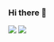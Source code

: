 ### Hi there 👋
![](https://github-readme-stats.vercel.app/api?username=AyakaKamata&count_private=true&show_icons=true&theme=moltack)
![](https://github-readme-stats.vercel.app/api/top-langs/?username=AyakaKamata&layout=donut&theme=moltack)
<!--
**AyakaKamata/AyakaKamata** is a ✨ _special_ ✨ repository because its `README.md` (this file) appears on your GitHub profile.

Here are some ideas to get you started:

- 🔭 I’m currently working on ...
- 🌱 I’m currently learning ...
- 👯 I’m looking to collaborate on ...
- 🤔 I’m looking for help with ...
- 💬 Ask me about ...
- 📫 How to reach me: ...
- 😄 Pronouns: ...
- ⚡ Fun fact: ...
-->
